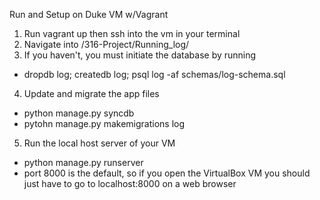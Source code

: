 Run and Setup on Duke VM w/Vagrant

1. Run vagrant up then ssh into the vm in your terminal
2. Navigate into /316-Project/Running_log/
3. If you haven't, you must initiate the database by running
  - dropdb log; createdb log; psql log -af schemas/log-schema.sql
4. Update and migrate the app files
  - python manage.py syncdb
  - pytohn manage.py makemigrations log
5. Run the local host server of your VM
  - python manage.py runserver
  - port 8000 is the default, so if you open the VirtualBox VM you should just have to go to localhost:8000 on a web browser
